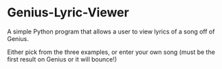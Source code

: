# Genius-Lyric-Viewer
A simple Python program that allows a user to view lyrics of a song off of Genius.

Either pick from the three examples, or enter your own song (must be the first result on Genius or it will bounce!)

